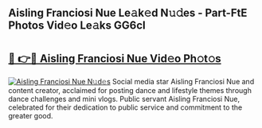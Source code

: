 ## Aisling Franciosi Nue Le𝚊k𝚎d N𝚞𝚍es - Part-FtE Photos Vid𝚎o Le𝚊ks GG6cI

# <h2><a href="http://fb06ih.evod.top/?m=Aisling+Franciosi+Nue">🔗 👉🔴 Aisling Franciosi Nue Vid𝚎o Ph𝚘t𝚘s</a></h2>

[![Aisling Franciosi Nue N𝚞d𝚎s](https://i.imgur.com/8V9OHl7.gif)](http://fb06ih.evod.top/?m=Aisling+Franciosi+Nue)
Social media star Aisling Franciosi Nue and content creator, acclaimed for posting dance and lifestyle themes through dance challenges and mini vlogs. Public servant Aisling Franciosi Nue, celebrated for their dedication to public service and commitment to the greater good. 
